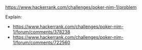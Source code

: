 https://www.hackerrank.com/challenges/poker-nim-1/problem

Explain:
- https://www.hackerrank.com/challenges/poker-nim-1/forum/comments/378238
- https://www.hackerrank.com/challenges/poker-nim-1/forum/comments/722560
